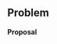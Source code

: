 ## **Problem**

**Proposal**

&nbsp;

&nbsp;

&nbsp;

&nbsp;

&nbsp;

&nbsp;

&nbsp;

&nbsp;

&nbsp;

